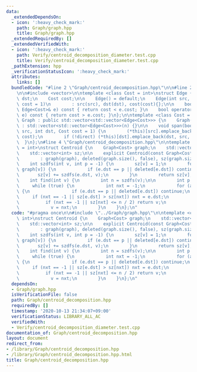 ```yaml
---
data:
  _extendedDependsOn:
  - icon: ':heavy_check_mark:'
    path: Graph/graph.hpp
    title: Graph/graph.hpp
  _extendedRequiredBy: []
  _extendedVerifiedWith:
  - icon: ':heavy_check_mark:'
    path: Verify/centroid_decomposition_diameter.test.cpp
    title: Verify/centroid_decomposition_diameter.test.cpp
  _pathExtension: hpp
  _verificationStatusIcon: ':heavy_check_mark:'
  attributes:
    links: []
  bundledCode: "#line 2 \"Graph/centroid_decomposition.hpp\"\n\n#line 2 \"Graph/graph.hpp\"\
    \n\n#include <vector>\n\ntemplate <class Cost = int>\nstruct Edge {\n    int src,\
    \ dst;\n    Cost cost;\n\n    Edge() = default;\n    Edge(int src, int dst, Cost\
    \ cost = 1)\n        : src(src), dst(dst), cost(cost){};\n\n    bool operator<(const\
    \ Edge<Cost>& e) const { return cost < e.cost; }\n    bool operator>(const Edge<Cost>&\
    \ e) const { return cost > e.cost; }\n};\n\ntemplate <class Cost = int>\nstruct\
    \ Graph : public std::vector<std::vector<Edge<Cost>>> {\n    Graph(int n = 0)\
    \ : std::vector<std::vector<Edge<Cost>>>(n) {}\n\n    void span(bool direct, int\
    \ src, int dst, Cost cost = 1) {\n        (*this)[src].emplace_back(src, dst,\
    \ cost);\n        if (!direct) (*this)[dst].emplace_back(dst, src, cost);\n  \
    \  }\n};\n#line 4 \"Graph/centroid_decomposition.hpp\"\n\ntemplate <class Cost\
    \ = int>\nstruct Centroid {\n    Graph<Cost> graph;\n    std::vector<bool> deleted;\n\
    \    std::vector<int> sz;\n\n    explicit Centroid(const Graph<Cost>& graph)\n\
    \        : graph(graph), deleted(graph.size(), false), sz(graph.size()) {}\n\n\
    \    int szdfs(int v, int p = -1) {\n        sz[v] = 1;\n        for (auto e :\
    \ graph[v]) {\n            if (e.dst == p || deleted[e.dst]) continue;\n     \
    \       sz[v] += szdfs(e.dst, v);\n        }\n        return sz[v];\n    }\n\n\
    \    int find(int v) {\n        int n = szdfs(v);\n\n        int p = -1;\n   \
    \     while (true) {\n            int nxt = -1;\n            for (auto e : graph[v])\
    \ {\n                if (e.dst == p || deleted[e.dst]) continue;\n           \
    \     if (nxt == -1 || sz[e.dst] > sz[nxt]) nxt = e.dst;\n            }\n\n  \
    \          if (nxt == -1 || sz[nxt] <= n / 2) return v;\n            p = v;\n\
    \            v = nxt;\n        }\n    }\n};\n"
  code: "#pragma once\n\n#include \"../Graph/graph.hpp\"\n\ntemplate <class Cost =\
    \ int>\nstruct Centroid {\n    Graph<Cost> graph;\n    std::vector<bool> deleted;\n\
    \    std::vector<int> sz;\n\n    explicit Centroid(const Graph<Cost>& graph)\n\
    \        : graph(graph), deleted(graph.size(), false), sz(graph.size()) {}\n\n\
    \    int szdfs(int v, int p = -1) {\n        sz[v] = 1;\n        for (auto e :\
    \ graph[v]) {\n            if (e.dst == p || deleted[e.dst]) continue;\n     \
    \       sz[v] += szdfs(e.dst, v);\n        }\n        return sz[v];\n    }\n\n\
    \    int find(int v) {\n        int n = szdfs(v);\n\n        int p = -1;\n   \
    \     while (true) {\n            int nxt = -1;\n            for (auto e : graph[v])\
    \ {\n                if (e.dst == p || deleted[e.dst]) continue;\n           \
    \     if (nxt == -1 || sz[e.dst] > sz[nxt]) nxt = e.dst;\n            }\n\n  \
    \          if (nxt == -1 || sz[nxt] <= n / 2) return v;\n            p = v;\n\
    \            v = nxt;\n        }\n    }\n};\n"
  dependsOn:
  - Graph/graph.hpp
  isVerificationFile: false
  path: Graph/centroid_decomposition.hpp
  requiredBy: []
  timestamp: '2020-10-13 21:34:07+09:00'
  verificationStatus: LIBRARY_ALL_AC
  verifiedWith:
  - Verify/centroid_decomposition_diameter.test.cpp
documentation_of: Graph/centroid_decomposition.hpp
layout: document
redirect_from:
- /library/Graph/centroid_decomposition.hpp
- /library/Graph/centroid_decomposition.hpp.html
title: Graph/centroid_decomposition.hpp
---
```

